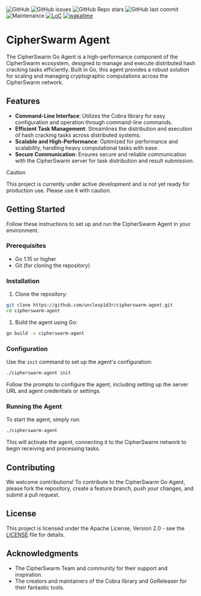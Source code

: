 ![GitHub](https://img.shields.io/github/license/unclesp1d3r/CipherSwarmAgent)
![GitHub issues](https://img.shields.io/github/issues/unclesp1d3r/CipherSwarmAgent)
![GitHub Repo stars](https://img.shields.io/github/stars/unclesp1d3r/CipherSwarmAgent?style=social)
![GitHub last commit](https://img.shields.io/github/last-commit/unclesp1d3r/CipherSwarmAgent)
![Maintenance](https://img.shields.io/maintenance/yes/2024)
[![LoC](https://tokei.rs/b1/github/unclesp1d3r/CipherSwarmAgent?category=code)](https://github.com/unclesp1d3r/CipherSwarmAgent)
[![wakatime](https://wakatime.com/badge/github/unclesp1d3r/CipherSwarmAgent.svg)](https://wakatime.com/badge/github/unclesp1d3r/CipherSwarmAgent)

# CipherSwarm Agent

The CipherSwarm Go Agent is a high-performance component of the CipherSwarm ecosystem, designed to manage and execute
distributed hash cracking tasks efficiently. Built in Go, this agent provides a robust solution for scaling and managing
cryptographic computations across the CipherSwarm network.

## Features

- **Command-Line Interface**: Utilizes the Cobra library for easy configuration and operation through command-line
  commands.
- **Efficient Task Management**: Streamlines the distribution and execution of hash cracking tasks across distributed
  systems.
- **Scalable and High-Performance**: Optimized for performance and scalability, handling heavy computational tasks with
  ease.
- **Secure Communication**: Ensures secure and reliable communication with the CipherSwarm server for task distribution
  and result submission.

> [!CAUTION]
> This project is currently under active development and is not yet ready for production use. Please use it with
> caution.

## Getting Started

Follow these instructions to set up and run the CipherSwarm Agent in your environment.

### Prerequisites

- Go 1.15 or higher
- Git (for cloning the repository)

### Installation

1. Clone the repository:

```bash
git clone https://github.com/unclesp1d3r/cipherswarm-agent.git
cd cipherswarm-agent
```

1. Build the agent using Go:

```bash
go build -o cipherswarm-agent
```

### Configuration

Use the `init` command to set up the agent's configuration:

```bash
./cipherswarm-agent init
```

Follow the prompts to configure the agent, including setting up the server URL and agent credentials or settings.

### Running the Agent

To start the agent, simply run:

```bash
./cipherswarm-agent
```

This will activate the agent, connecting it to the CipherSwarm network to begin receiving and processing tasks.

## Contributing

We welcome contributions! To contribute to the CipherSwarm Go Agent, please fork the repository, create a feature
branch, push your changes, and submit a pull request.

## License

This project is licensed under the Apache License, Version 2.0 - see the [LICENSE](LICENSE) file for details.

## Acknowledgments

- The CipherSwarm Team and community for their support and inspiration.
- The creators and maintainers of the Cobra library and GoReleaser for their fantastic tools.
